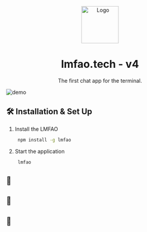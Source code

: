 <div align="center">
  <img alt="Logo" src="https://raw.githubusercontent.com/abdelshok/personal/master/src/images/lmfaoLogo.png" width="100" />
</div>
<h1 align="center">
  lmfao.tech - v4
</h1>
<p align="center">
  The first chat app for the terminal.
</p>


![demo](https://raw.githubusercontent.com/abdelshok/personal/master/src/images/Chat.png)

## 🛠 Installation & Set Up

1. Install the LMFAO

   ```sh
    npm install -g lmfao
   ```

2. Start the application

   ```sh
    lmfao
   ```

## 🚀 

## 🎨 

## 🚨 

